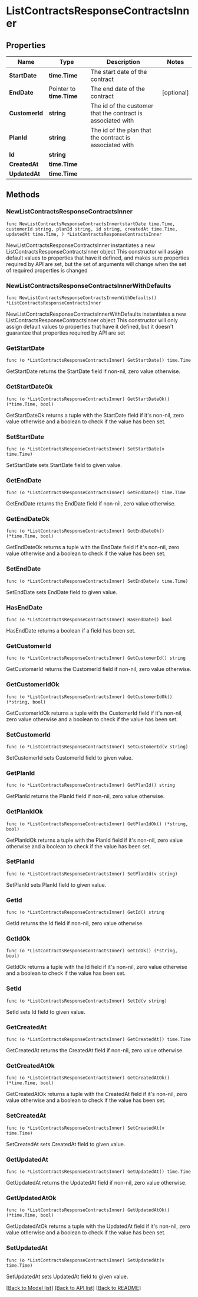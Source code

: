 # ListContractsResponseContractsInner

## Properties

Name | Type | Description | Notes
------------ | ------------- | ------------- | -------------
**StartDate** | **time.Time** | The start date of the contract | 
**EndDate** | Pointer to **time.Time** | The end date of the contract | [optional] 
**CustomerId** | **string** | The id of the customer that the contract is associated with | 
**PlanId** | **string** | The id of the plan that the contract is associated with | 
**Id** | **string** |  | 
**CreatedAt** | **time.Time** |  | 
**UpdatedAt** | **time.Time** |  | 

## Methods

### NewListContractsResponseContractsInner

`func NewListContractsResponseContractsInner(startDate time.Time, customerId string, planId string, id string, createdAt time.Time, updatedAt time.Time, ) *ListContractsResponseContractsInner`

NewListContractsResponseContractsInner instantiates a new ListContractsResponseContractsInner object
This constructor will assign default values to properties that have it defined,
and makes sure properties required by API are set, but the set of arguments
will change when the set of required properties is changed

### NewListContractsResponseContractsInnerWithDefaults

`func NewListContractsResponseContractsInnerWithDefaults() *ListContractsResponseContractsInner`

NewListContractsResponseContractsInnerWithDefaults instantiates a new ListContractsResponseContractsInner object
This constructor will only assign default values to properties that have it defined,
but it doesn't guarantee that properties required by API are set

### GetStartDate

`func (o *ListContractsResponseContractsInner) GetStartDate() time.Time`

GetStartDate returns the StartDate field if non-nil, zero value otherwise.

### GetStartDateOk

`func (o *ListContractsResponseContractsInner) GetStartDateOk() (*time.Time, bool)`

GetStartDateOk returns a tuple with the StartDate field if it's non-nil, zero value otherwise
and a boolean to check if the value has been set.

### SetStartDate

`func (o *ListContractsResponseContractsInner) SetStartDate(v time.Time)`

SetStartDate sets StartDate field to given value.


### GetEndDate

`func (o *ListContractsResponseContractsInner) GetEndDate() time.Time`

GetEndDate returns the EndDate field if non-nil, zero value otherwise.

### GetEndDateOk

`func (o *ListContractsResponseContractsInner) GetEndDateOk() (*time.Time, bool)`

GetEndDateOk returns a tuple with the EndDate field if it's non-nil, zero value otherwise
and a boolean to check if the value has been set.

### SetEndDate

`func (o *ListContractsResponseContractsInner) SetEndDate(v time.Time)`

SetEndDate sets EndDate field to given value.

### HasEndDate

`func (o *ListContractsResponseContractsInner) HasEndDate() bool`

HasEndDate returns a boolean if a field has been set.

### GetCustomerId

`func (o *ListContractsResponseContractsInner) GetCustomerId() string`

GetCustomerId returns the CustomerId field if non-nil, zero value otherwise.

### GetCustomerIdOk

`func (o *ListContractsResponseContractsInner) GetCustomerIdOk() (*string, bool)`

GetCustomerIdOk returns a tuple with the CustomerId field if it's non-nil, zero value otherwise
and a boolean to check if the value has been set.

### SetCustomerId

`func (o *ListContractsResponseContractsInner) SetCustomerId(v string)`

SetCustomerId sets CustomerId field to given value.


### GetPlanId

`func (o *ListContractsResponseContractsInner) GetPlanId() string`

GetPlanId returns the PlanId field if non-nil, zero value otherwise.

### GetPlanIdOk

`func (o *ListContractsResponseContractsInner) GetPlanIdOk() (*string, bool)`

GetPlanIdOk returns a tuple with the PlanId field if it's non-nil, zero value otherwise
and a boolean to check if the value has been set.

### SetPlanId

`func (o *ListContractsResponseContractsInner) SetPlanId(v string)`

SetPlanId sets PlanId field to given value.


### GetId

`func (o *ListContractsResponseContractsInner) GetId() string`

GetId returns the Id field if non-nil, zero value otherwise.

### GetIdOk

`func (o *ListContractsResponseContractsInner) GetIdOk() (*string, bool)`

GetIdOk returns a tuple with the Id field if it's non-nil, zero value otherwise
and a boolean to check if the value has been set.

### SetId

`func (o *ListContractsResponseContractsInner) SetId(v string)`

SetId sets Id field to given value.


### GetCreatedAt

`func (o *ListContractsResponseContractsInner) GetCreatedAt() time.Time`

GetCreatedAt returns the CreatedAt field if non-nil, zero value otherwise.

### GetCreatedAtOk

`func (o *ListContractsResponseContractsInner) GetCreatedAtOk() (*time.Time, bool)`

GetCreatedAtOk returns a tuple with the CreatedAt field if it's non-nil, zero value otherwise
and a boolean to check if the value has been set.

### SetCreatedAt

`func (o *ListContractsResponseContractsInner) SetCreatedAt(v time.Time)`

SetCreatedAt sets CreatedAt field to given value.


### GetUpdatedAt

`func (o *ListContractsResponseContractsInner) GetUpdatedAt() time.Time`

GetUpdatedAt returns the UpdatedAt field if non-nil, zero value otherwise.

### GetUpdatedAtOk

`func (o *ListContractsResponseContractsInner) GetUpdatedAtOk() (*time.Time, bool)`

GetUpdatedAtOk returns a tuple with the UpdatedAt field if it's non-nil, zero value otherwise
and a boolean to check if the value has been set.

### SetUpdatedAt

`func (o *ListContractsResponseContractsInner) SetUpdatedAt(v time.Time)`

SetUpdatedAt sets UpdatedAt field to given value.



[[Back to Model list]](../README.md#documentation-for-models) [[Back to API list]](../README.md#documentation-for-api-endpoints) [[Back to README]](../README.md)


